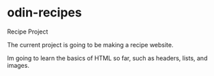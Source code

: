 # odin-recipes
Recipe Project

The current project is going to be making a recipe website.

Im going to learn the basics of HTML so far, such as headers, lists, and images.